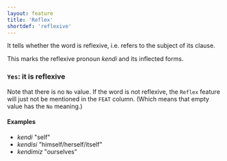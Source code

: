 ```yaml
---
layout: feature
title: 'Reflex'
shortdef: 'reflexive'
---
```


It tells whether the word is reflexive, i.e. refers to the subject of its clause.

This marks the reflexive pronoun _kendi_ and its inflected forms.

### `Yes`: it is reflexive

Note that there is no `No` value. If the word is not reflexive, the
`Reflex` feature will just not be mentioned in the `FEAT`
column. (Which means that empty value has the `No` meaning.)

#### Examples

* _kendi_ "self" 
* _kendisi_ "himself/herself/itself" 
* _kendimiz_ "ourselves" 

